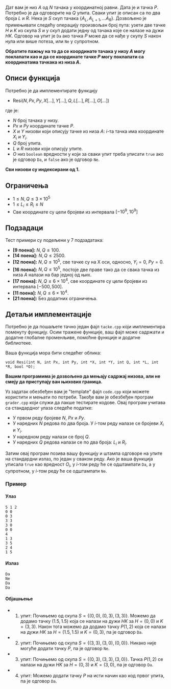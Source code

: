 Дат вам је низ $A$ од $N$ тачака у координатној равни. Дата је и тачка $P$. Потребно је да одговорите на $Q$ упита. Сваки упит је описан са по два броја $L$ и $R$. Нека је $S$ скуп тачака $\{A_L, A_{L+1}, \dots A_R\}$. Дозвољено је примењивати следећу операцију произвољан број пута: узети две тачке $H$ и $K$ из скупа $S$ и у скуп додати једну од тачака које се налазе на дужи $HK$. Одговор на упит је `Da` ако тачка $P$ може да се нађе у скупу $S$ након нула или више потеза, или `Ne` у супротном.

**Обратите пажњу на то да се координате тачака у низу $A$ могу поклапати као и да се координате тачке $P$ могу поклапати са координатама тачкака из низа $A$.**

## Описи функција
Потребно је да имплементирате функцију

* $\text{Resi}(N, Px, Py, X[\dots], Y[\dots], Q, L[\dots], R[\dots], O[\dots])$

где је:

* $N$ број тачака у низу.
* $Px$ и $Py$ координате тачке $P$.
* $X$ и $Y$ низови који описују тачке из низа $A$: $i$-та тачка има координате $X_i$ и $Y_i$.
* $Q$ број упита.
* $L$ и $R$ низови који описују упите.
* $O$ низ `boolean` вредности у који за сваки упит треба уписати `true` ако је одговор `Da`, и `false` ако је одговор `Ne`.

**Сви низови су индексирани од 1.**

## Ограничења
* $1 \leq N, Q \leq 3 \times 10^5$
* $1 \leq L_i \leq R_i \leq N$
* Све координате су цели бројеви из интервала $[-10^9, 10^9]$

## Подзадаци
Тест примери су подељени у 7 подзадатака:

* **[9 поена]:** $N, Q \leq 100$.
* **[14 поена]:** $N, Q \leq 2500$.
* **[12 поена]:** $N, Q \leq 10^5$, све тачке су на X оси, односно, $Y_i = 0$, $Py = 0$.
* **[16 поена]:** $N, Q \leq 10^5$, постоје две праве тако да се свака тачкa из низа $A$ налази на бар једној од њих.
* **[17 поена]:** $N, Q \leq 6 \times 10^4$, све координате су цели бројеви из интервала $[-500, 500]$.
* **[11 поена]:** $N, Q \leq 6 \times 10^4$.
* **[21 поена]:** Без додатних ограничења.

## Детаљи имплементације
Потребно је да пошаљете тачно један фајл `tacke.cpp` који имплементира поменуту функцију. Осим тражене функције, ваш фајл може садржати и додатне глобалне променљиве, помоћне функције и додатне библиотеке.

Ваша функција мора бити следећег облика:

`void Resi(int N, int Px, int Py, int *X, int *Y, int Q, int *L, int *R, bool *O);`

**Вашим програмима је дозвољено да мењају садржај низова, али не смеју да приступају ван њихових граница.**

Уз задатак обезбеђен вам је "template" фајл `code.cpp` који можете користити и мењати по потреби. Такође вам је обезбеђен програм `grader.cpp` који служи да лакше тестирате кодове. Овај програм учитава са стандардног улаза следеће податке:

* У првом реду бројеве $N$, $Px$ и $Py$.
* У наредних $N$ редова по два броја. У $i$-том реду налазе се бројеви $X_i$ и $Y_i$.
* У наредном реду налази се број $Q$.
* У наредних $Q$ редова налази се по два броја: $L_i$ и $R_i$.

Затим овај програм позива вашу функцију и штампа одговоре на упите на стандардни излаз, по један у сваком реду. Ако је ваша функција уписала `true` као вредност $O_i$, у $i$-том реду ће се одштампати `Da`, а у супротном, у $i$-том реду ће се одштампати `Ne`.

### Пример
#### Улаз
```
5 1 2
0 0
0 3
3 3
3 0
0 0
4
1 3
3 5
2 4
1 5
```

#### Излаз
```
Da
Ne
Da
Da
```

#### Објашњење
- 1. упит: Почињемо од скупа $S=\{(0, 0), (0, 3), (3, 3)\}$. Можемо да додамо тачку $(1.5, 1.5)$ која се налази на дужи $HK$ за $H=(0, 0)$ и $K=(3, 3)$. Након тога можемо да додамо тачку $P(1, 2)$ која се налази на дужи $HK$ за $H=(1.5, 1.5)$ и $K=(0, 3)$, па је одговор `Da`.
- 2. упит: Почињемо од скупа $S=\{(3, 3), (3, 0), (0, 0)\}$. Никако није могуће додати тачку $P$, па је одговор `Ne`.
- 3. упит: Почињемо од скупа $S=\{(0, 3), (3, 3), (3, 0)\}$. Тачка $P(1, 2)$ се налази на дужи $HK$ за $H=(0, 3)$ и $K=(3, 0)$, па је одговор `Da`.
- 4. упит: Можемо додати тачку $P$ на исти начин као код првог упита, па је одговор `Da`.